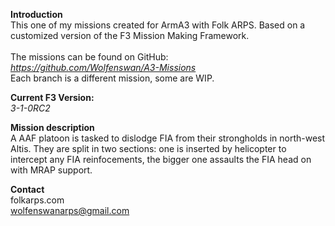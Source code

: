 <b>Introduction</b><br/>
This one of my missions created for ArmA3 with Folk ARPS. Based on a customized version of the F3 Mission Making Framework.<br/><br/>
The missions can be found on GitHub:<br/>
<i>https://github.com/Wolfenswan/A3-Missions</i><br/>
Each branch is a different mission, some are WIP.<br/>

<b>Current F3 Version:</b><br/>
<i>3-1-0RC2</i>

<b>Mission description</b><br/>
A AAF platoon is tasked to dislodge FIA from their strongholds in north-west Altis. They are split in two sections: one is inserted by helicopter to intercept any FIA reinfocements, the bigger one assaults the FIA head on with MRAP support.

<b>Contact</b><br/>
folkarps.com<br/>
wolfenswanarps@gmail.com<br/>